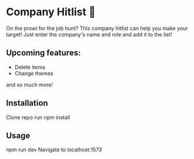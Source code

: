 # Company Hitlist 🚀

On the prowl for the job hunt? This company hitlist can help you make your target! Just enter the company's name and role and add it to the list!

## Upcoming features:
- Delete items
- Change themes

and so much more!

## Installation

Clone repo
run npm install

## Usage

npm run dev
Navigate to localhost:1573
